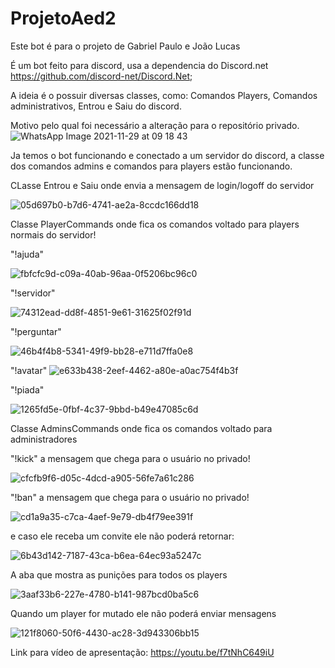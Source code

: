 # ProjetoAed2
Este bot é para o projeto de Gabriel Paulo e João Lucas
 
É um bot feito para discord, usa a dependencia do Discord.net https://github.com/discord-net/Discord.Net;

A ideia é o possuir diversas classes, como: Comandos Players, Comandos administrativos, Entrou e Saiu do discord.

Motivo pelo qual foi necessário a alteração para o repositório privado.
![WhatsApp Image 2021-11-29 at 09 18 43](https://user-images.githubusercontent.com/82397670/143872665-f000d1d4-09fb-4af7-afbe-3922402ec595.jpeg)

Ja temos o bot funcionando e conectado a um servidor do discord, a classe dos comandos admins e comandos para players estão funcionando.

CLasse Entrou e Saiu onde envia a mensagem de login/logoff do servidor

![05d697b0-b7d6-4741-ae2a-8ccdc166dd18](https://user-images.githubusercontent.com/82397670/146433316-9f941635-0597-4ac6-984f-be7af9b6429e.jpg)


Classe PlayerCommands onde fica os comandos voltado para players normais do servidor!

"!ajuda"

![fbfcfc9d-c09a-40ab-96aa-0f5206bc96c0](https://user-images.githubusercontent.com/82397670/146433465-9e2cd06b-5d06-488d-b54f-0419d2952599.jpg)


"!servidor"

![74312ead-dd8f-4851-9e61-31625f02f91d](https://user-images.githubusercontent.com/82397670/146433475-ac650261-f87d-4334-8651-113744091f63.jpg)


"!perguntar"

![46b4f4b8-5341-49f9-bb28-e711d7ffa0e8](https://user-images.githubusercontent.com/82397670/146433517-41acd9e5-cdeb-4748-a176-1d57c2abd10f.jpg)


"!avatar"
![e633b438-2eef-4462-a80e-a0ac754f4b3f](https://user-images.githubusercontent.com/82397670/146433554-5105e4d7-c42a-4703-90d6-d27892b43372.jpg)


"!piada"

![1265fd5e-0fbf-4c37-9bbd-b49e47085c6d](https://user-images.githubusercontent.com/82397670/146433584-d173d239-4cc1-4fec-aee5-e77559435dbf.jpg)



Classe AdminsCommands onde fica os comandos voltado para administradores

"!kick" a mensagem que chega para o usuário no privado!

![cfcfb9f6-d05c-4dcd-a905-56fe7a61c286](https://user-images.githubusercontent.com/82397670/146433874-a5f89da9-d306-41ab-96e8-12bcb2c8141f.jpg)


"!ban" a mensagem que chega para o usuário no privado!

![cd1a9a35-c7ca-4aef-9e79-db4f79ee391f](https://user-images.githubusercontent.com/82397670/146433951-ba0c7839-d70a-4b41-b7db-0077ab654416.jpg)


e caso ele receba um convite ele não poderá retornar:

![6b43d142-7187-43ca-b6ea-64ec93a5247c](https://user-images.githubusercontent.com/82397670/146434064-ee3b3879-b8cb-4f9f-a7d9-9bebe72fe55e.jpg)


A aba que mostra as punições para todos os players

![3aaf33b6-227e-4780-b141-987bcd0ba5c6](https://user-images.githubusercontent.com/82397670/146434141-d6121fda-2bf1-4610-b412-f8f8dbd1c75e.jpg)


Quando um player for mutado ele não poderá enviar mensagens

![121f8060-50f6-4430-ac28-3d943306bb15](https://user-images.githubusercontent.com/82397670/146434176-c6486fc8-d1fb-46bc-8681-0e2c1fe43480.jpg)




Link para vídeo de apresentação:
https://youtu.be/f7tNhC649iU

